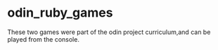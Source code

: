 # odin_ruby_games
These two games were part of the odin project curriculum,and can be played from the console.
